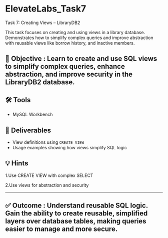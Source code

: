# ElevateLabs_Task7
Task 7: Creating Views – LibraryDB2

This task focuses on creating and using views in a library database. Demonstrates how to simplify complex queries and improve abstraction with reusable views like  borrow history, and inactive members.

## 🎯 Objective : Learn to create and use SQL views to simplify complex queries, enhance abstraction, and improve security in the LibraryDB2 database.

## 🛠 Tools  
- MySQL Workbench  

## 📁 Deliverables  
- View definitions using `CREATE VIEW`  
- Usage examples showing how views simplify SQL logic

## 💡 Hints  
1.Use CREATE VIEW with complex SELECT

2.Use views for abstraction and security

---

## ✅ Outcome : Understand reusable SQL logic. Gain the ability to create reusable, simplified layers over database tables, making queries easier to manage and more secure.
